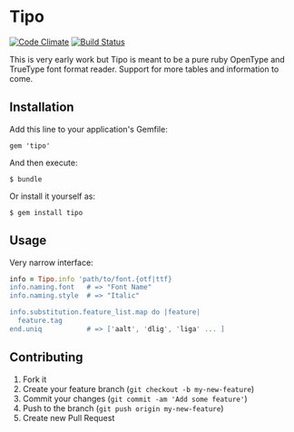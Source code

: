 # Tipo

[![Code Climate](https://codeclimate.com/github/hugobast/tipo.png)](https://codeclimate.com/github/hugobast/tipo) [![Build Status](https://travis-ci.org/hugobast/tipo.png?branch=master)](https://travis-ci.org/hugobast/tipo)

This is very early work but Tipo is meant to be a pure ruby OpenType and TrueType font format reader. Support for more tables and information to come.

## Installation

Add this line to your application's Gemfile:

    gem 'tipo'

And then execute:

    $ bundle

Or install it yourself as:

    $ gem install tipo

## Usage

Very narrow interface:

```ruby
info = Tipo.info 'path/to/font.{otf|ttf}
info.naming.font   # => "Font Name"
info.naming.style  # => "Italic"

info.substitution.feature_list.map do |feature|
  feature.tag
end.uniq           # => ['aalt', 'dlig', 'liga' ... ]
```

## Contributing

1. Fork it
2. Create your feature branch (`git checkout -b my-new-feature`)
3. Commit your changes (`git commit -am 'Add some feature'`)
4. Push to the branch (`git push origin my-new-feature`)
5. Create new Pull Request
